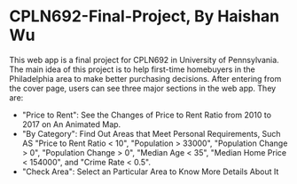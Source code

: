# CPLN692-Final-Project, By Haishan Wu
This web app is a final project for CPLN692 in University of Pennsylvania. The
main idea of this project is to help first-time homebuyers in the Philadelphia
area to make better purchasing decisions. After entering from the cover page,
users can see three major sections in the web app. They are:
- "Price to Rent": See the Changes of Price to Rent Ratio from 2010 to 2017 on An Animated Map.
- "By Category": Find Out Areas that Meet Personal Requirements, Such AS "Price to Rent Ratio < 10", "Population > 33000", "Population Change > 0", "Population Change > 0", "Median Age < 35", "Median Home Price < 154000", and "Crime Rate < 0.5".
- "Check Area": Select an Particular Area to Know More Details About It
